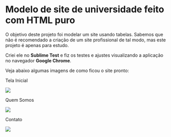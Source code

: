 # Modelo de site de universidade feito com HTML puro
<p>O objetivo deste projeto foi modelar um site usando tabelas. Sabemos que não é recomendado a criação de um site profissional de tal modo, mas este projeto é apenas para estudo.</p>
<p>Criei ele no <strong>Sublime Test</strong> e fiz os testes e ajustes visualizando a aplicação no navegador <strong>Google Chrome</strong>.</p>
<p>Veja abaixo algumas imagens de como ficou o site pronto:</p>
<p>Tela Inicial</p>
<img src="https://blogger.googleusercontent.com/img/b/R29vZ2xl/AVvXsEhAOrTNcOrNzB8zVvgGS4J7euKuu5hIsODa80o8aoTJVxx9nLVci6aynogCrH29UPe896sU5Jugv1_a46kOrmpupvtvC3cLjodoI07ak3XYneNB4xfHUzNxuf4uswXH3F8NV6CTyso7Hr-CMHpabtvdOt-yvtibWkD1fQ2Rqub_79mFQxaqfUbXeoAa/w640-h317/unes_home.png">
<br>
<p>Quem Somos</p>
<img src="https://blogger.googleusercontent.com/img/b/R29vZ2xl/AVvXsEiqlM0i-vmRldz27viFyg-dKdqc-siUlEgc7NR1YwYo254SsJVKU0ebbqI7lfZzV0c8uVoYdN0dl4QCSdMTUyGM3vZJSD5OQMynrzJsztJrWOSdtVUSKWqRjzOKxavJszyg0qqmNXIvXGtWCgVJbd0TqKk061CYsymcqXVxdAomU6BG_K3Bxa71mAXA/w640-h308/unes_quem_somos.png">
<br>
<p>Contato</p>
<img src="https://blogger.googleusercontent.com/img/b/R29vZ2xl/AVvXsEjv1wIl3aUuPVAzZMMkAEOH1p5xihCizQhfCEgUUJYm4hBvt8Cv3EgAx8EdULLmX6F_cKxuNW20huh4CD7N1Tuj_afOay9prZay7DWdY4yH7gYbmfxYgp1tYfuiFWVOitFYPL-ymnVtMrIqiE0dbi106yK0vsR2KgweZxxynUiEoKAprRS4ATpl-amT/w640-h303/unes_contato.png">
